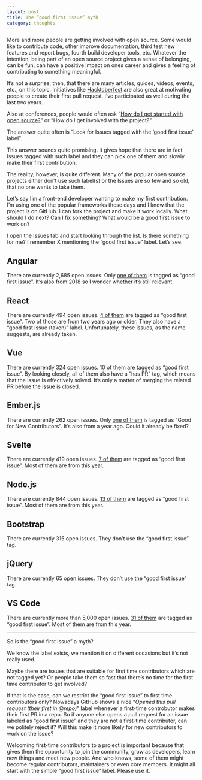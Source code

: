 ```yaml
---
layout: post
title: The “good first issue” myth
category: thoughts
---
```


More and more people are getting involved with open source. Some would like to contribute code, other improve documentation, third test new features and report bugs, fourth build developer tools, etc. Whatever the intention, being part of an open source project gives a sense of belonging, can be fun, can have a positive impact on ones career and gives a feeling of contributing to something meaningful.

It’s not a surprise, then, that there are many articles, guides, videos, events, etc., on this topic. Initiatives like [Hacktoberfest](https://hacktoberfest.digitalocean.com/) are also great at motivating people to create their first pull request. I’ve participated as well during the last two years.

Also at conferences, people would often ask “[How do I get started with open source?](https://kentcdodds.com/blog/what-open-source-project-should-i-contribute-to)” or “How do I get involved with the project?”

The answer quite often is “Look for Issues tagged with the ‘good first issue’ label”.

This answer sounds quite promising. It gives hope that there are in fact Issues tagged with such label and they can pick one of them and slowly make their first contribution.

The reality, however, is quite different. Many of the popular open source projects either don’t use such label(s) or the Issues are so few and so old, that no one wants to take them.

Let’s say I’m a front-end developer wanting to make my first contribution. I’m using one of the popular frameworks these days and I know that the project is on GitHub. I can fork the project and make it work locally. What should I do next? Can I fix something? What would be a good first issue to work on?

I open the Issues tab and start looking through the list. Is there something for me? I remember X mentioning the “good first issue” label. Let’s see.

## Angular

There are currently 2,685 open issues. Only [one of them](https://github.com/angular/angular/issues?q=is%3Aopen+is%3Aissue+label%3A%22good+first+issue%22) is tagged as “good first issue”. It’s also from 2018 so I wonder whether it’s still relevant.

## React

There are currently 494 open issues. [4 of them](https://github.com/facebook/react/issues?q=is%3Aopen+is%3Aissue+label%3A%22good+first+issue%22) are tagged as “good first issue”. Two of those are from two years ago or older. They also have a “good first issue (taken)” label. Unfortunately, these issues, as the name suggests, are already taken.

## Vue

There are currently 324 open issues. [10 of them](https://github.com/vuejs/vue/issues?q=is%3Aopen+is%3Aissue+label%3A%22good+first+issue%22) are tagged as “good first issue”. By looking closely, all of them also have a “has PR” tag, which means that the issue is effectively solved. It’s only a matter of merging the related PR before the issue is closed.

## Ember.js

There are currently 262 open issues. Only [one of them](https://github.com/emberjs/ember.js/issues?q=is%3Aopen+is%3Aissue+label%3A%22Good+for+New+Contributors%22) is tagged as “Good for New Contributors”. It’s also from a year ago. Could it already be fixed?

## Svelte

There are currently 419 open issues. [7 of them](https://github.com/sveltejs/svelte/issues?q=is%3Aopen+is%3Aissue+label%3A%22good+first+issue%22) are tagged as “good first issue”. Most of them are from this year.

## Node.js

There are currently 844 open issues. [13 of them](https://github.com/nodejs/node/issues?q=is%3Aopen+is%3Aissue+label%3A%22good+first+issue%22) are tagged as “good first issue”. Most of them are from this year.

## Bootstrap

There are currently 315 open issues. They don’t use the “good first issue” tag.

## jQuery

There are currently 65 open issues. They don’t use the “good first issue” tag.

## VS Code

There are currently more than 5,000 open issues. [31 of them](https://github.com/microsoft/vscode/issues?q=is%3Aopen+is%3Aissue+label%3A%22good+first+issue%22) are tagged as “good first issue”. Most of them are from this year.

---

So is the “good first issue” a myth?

We know the label exists, we mention it on different occasions but it’s not really used.

Maybe there are issues that are suitable for first time contributors which are not tagged yet? Or people take them so fast that there’s no time for the first time contributor to get involved?

If that is the case, can we restrict the “good first issue” to first time contributors only? Nowadays GitHub shows a nice “*Opened this pull request (their first in @repo)*” label whenever a first-time controbutor makes their first PR in a repo. So if anyone else opens a pull request for an issue labeled as “good first issue” and they are not a first-time contributor, can we politely reject it? Will this make it more likely for new contributors to work on the issue?

Welcoming first-time contributors to a project is important because that gives them the opportunity to join the community, grow as developers, learn new things and meet new people. And who knows, some of them might become regular contributors, maintainers or even core members. It might all start with the simple “good first issue” label. Please use it.